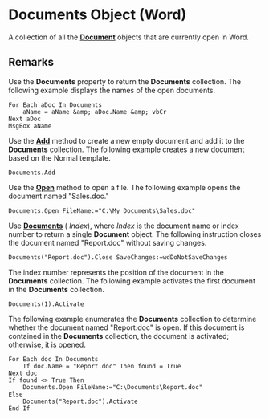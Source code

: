 
# Documents Object (Word)

A collection of all the  **[Document](8d83487a-2345-a036-a916-971c9db5b7fb.md)** objects that are currently open in Word.


## Remarks

Use the  **Documents** property to return the **Documents** collection. The following example displays the names of the open documents.


```
For Each aDoc In Documents
    aName = aName &amp; aDoc.Name &amp; vbCr
Next aDoc
MsgBox aName
```

Use the  **[Add](04b81417-cde9-4657-7737-90d266d05487.md)** method to create a new empty document and add it to the **Documents** collection. The following example creates a new document based on the Normal template.




```
Documents.Add
```

Use the  **[Open](9e61e9d5-58d1-833a-5f93-b87299deb400.md)** method to open a file. The following example opens the document named "Sales.doc."




```
Documents.Open FileName:="C:\My Documents\Sales.doc"
```

Use  **[Documents](7e477cb3-ae65-685a-0083-1826efe86703.md)** ( _Index_), where  _Index_ is the document name or index number to return a single **Document** object. The following instruction closes the document named "Report.doc" without saving changes.




```
Documents("Report.doc").Close SaveChanges:=wdDoNotSaveChanges
```

The index number represents the position of the document in the  **Documents** collection. The following example activates the first document in the **Documents** collection.




```
Documents(1).Activate
```

The following example enumerates the  **Documents** collection to determine whether the document named "Report.doc" is open. If this document is contained in the **Documents** collection, the document is activated; otherwise, it is opened.




```
For Each doc In Documents
    If doc.Name = "Report.doc" Then found = True
Next doc
If found <> True Then 
    Documents.Open FileName:="C:\Documents\Report.doc"
Else
    Documents("Report.doc").Activate
End If
```

